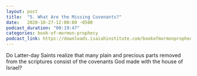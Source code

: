```yaml
---
layout: post
title:  "5. What Are the Missing Covenants?"
date:   2020-10-27-12:00:00 -0500
podcast_duration: "00:19:47"
categories: book-of-mormon-prophecy
podcast_link: https://downloads.isaiahinstitute.com/bookofmormonprophecypodcast/Episode_05_v1.mp3
---
```

Do Latter-day Saints realize that many plain and precious parts removed from the scriptures consist of the covenants God made with the house of Israel?
